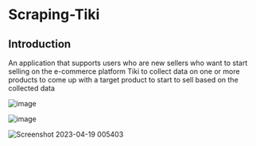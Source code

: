 # Scraping-Tiki

## Introduction
An application that supports users who are new sellers who want to start selling on the e-commerce platform Tiki to collect data on one or more products to come up with a target product to start to sell based on the collected data

![image](https://user-images.githubusercontent.com/101572443/232861983-84664b37-18a0-405a-a1aa-7f30c2c6f978.png)

![image](https://user-images.githubusercontent.com/101572443/232862268-7ea6b159-75b1-4836-90c3-dd6293756613.png)

![Screenshot 2023-04-19 005403](https://user-images.githubusercontent.com/101572443/232863189-627cb07f-76f0-4d92-950e-08426bd8f1b6.png)
